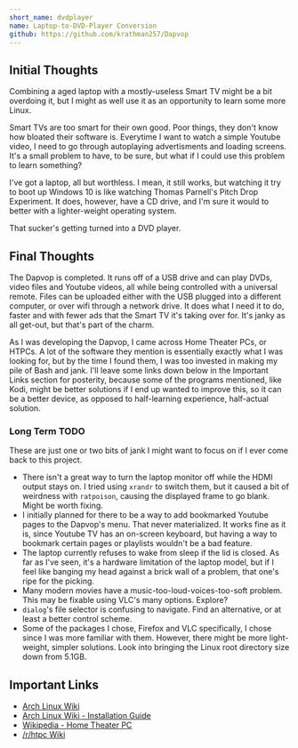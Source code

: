 ```yaml
---
short_name: dvdplayer
name: Laptop-to-DVD-Player Conversion
github: https://github.com/krathman257/Dapvop
---
```

## Initial Thoughts

Combining a aged laptop with a mostly-useless Smart TV might be a bit overdoing it, but I might as well use it as an opportunity to learn some more Linux.

Smart TVs are too smart for their own good. Poor things, they don't know how bloated their software is. Everytime I want to watch a simple Youtube video, I need to go through autoplaying advertisments and loading screens. It's a small problem to have, to be sure, but what if I could use this problem to learn something?

I've got a laptop, all but worthless. I mean, it still works, but watching it try to boot up Windows 10 is like watching Thomas Parnell's Pitch Drop Experiment. It does, however, have a CD drive, and I'm sure it would to better with a lighter-weight operating system.

That sucker's getting turned into a DVD player.

## Final Thoughts

The Dapvop is completed. It runs off of a USB drive and can play DVDs, video files and Youtube videos, all while being controlled with a universal remote. Files can be uploaded either with the USB plugged into a different computer, or over wifi through a network drive. It does what I need it to do, faster and with fewer ads that the Smart TV it's taking over for. It's janky as all get-out, but that's part of the charm.

As I was developing the Dapvop, I came across Home Theater PCs, or HTPCs. A lot of the software they mention is essentially exactly what I was looking for, but by the time I found them, I was too invested in making my pile of Bash and jank. I'll leave some links down below in the Important Links section for posterity, because some of the programs mentioned, like Kodi, might be better solutions if I end up wanted to improve this, so it can be a better device, as opposed to half-learning experience, half-actual solution.

### Long Term TODO

These are just one or two bits of jank I might want to focus on if I ever come back to this project.

- There isn't a great way to turn the laptop monitor off while the HDMI output stays on. I tried using `xrandr` to switch them, but it caused a bit of weirdness with `ratpoison`, causing the displayed frame to go blank. Might be worth fixing.
- I initially planned for there to be a way to add bookmarked Youtube pages to the Dapvop's menu. That never materialized. It works fine as it is, since Youtube TV has an on-screen keyboard, but having a way to bookmark certain pages or playlists wouldn't be a bad feature.
- The laptop currently refuses to wake from sleep if the lid is closed. As far as I've seen, it's a hardware limitation of the laptop model, but if I feel like banging my head against a brick wall of a problem, that one's ripe for the picking.
- Many modern movies have a music-too-loud-voices-too-soft problem. This may be fixable using VLC's many options. Explore?
- `dialog`'s file selector is confusing to navigate. Find an alternative, or at least a better control scheme.
- Some of the packages I chose, Firefox and VLC specifically, I chose since I was more familiar with them. However, there might be more light-weight, simpler solutions. Look into bringing the Linux root directory size down from 5.1GB.

## Important Links

- [Arch Linux Wiki](http://wiki.archlinux.org)
- [Arch Linux Wiki - Installation Guide](http://wiki.archlinux.org/title/Installation_guide)
- [Wikipedia - Home Theater PC](https://en.wikipedia.org/wiki/Home_theater_PC)
- [/r/htpc Wiki](https://r-htpc.github.io/wiki/)
